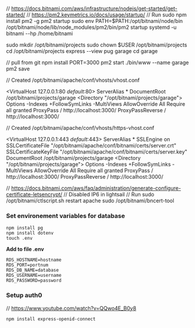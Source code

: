 // https://docs.bitnami.com/aws/infrastructure/nodejs/get-started/get-started/
// https://pm2.keymetrics.io/docs/usage/startup/
// Run
sudo npm install pm2 -g
pm2 startup
sudo env PATH=$PATH:/opt/bitnami/node/bin /opt/bitnami/node/lib/node_modules/pm2/bin/pm2 startup systemd -u bitnami --hp /home/bitnami

sudo mkdir /opt/bitnami/projects
sudo chown $USER /opt/bitnami/projects
cd /opt/bitnami/projects
express --view pug garage
cd garage

// pull from git
npm install
PORT=3000 pm2 start ./bin/www --name garage
pm2 save



// Created /opt/bitnami/apache/conf/vhosts/vhost.conf

<VirtualHost 127.0.0.1:80 _default_:80>
  ServerAlias *
  DocumentRoot /opt/bitnami/projects/garage
  <Directory "/opt/bitnami/projects/garage">
    Options -Indexes +FollowSymLinks -MultiViews
    AllowOverride All
    Require all granted
  </Directory>
  ProxyPass / http://localhost:3000/
  ProxyPassReverse / http://localhost:3000/
</VirtualHost>

// Created /opt/bitnami/apache/conf/vhosts/https-vhost.conf

<VirtualHost 127.0.0.1:443 _default_:443>
  ServerAlias *
  SSLEngine on
  SSLCertificateFile "/opt/bitnami/apache/conf/bitnami/certs/server.crt"
  SSLCertificateKeyFile "/opt/bitnami/apache/conf/bitnami/certs/server.key"
  DocumentRoot /opt/bitnami/projects/garage
  <Directory "/opt/bitnami/projects/garage">
    Options -Indexes +FollowSymLinks -MultiViews
    AllowOverride All
    Require all granted
  </Directory>
  ProxyPass / http://localhost:3000/
  ProxyPassReverse / http://localhost:3000/
</VirtualHost>

// https://docs.bitnami.com/aws/faq/administration/generate-configure-certificate-letsencrypt/
// Disabled IP6 in lightsail
// Run
sudo /opt/bitnami/ctlscript.sh restart apache
sudo /opt/bitnami/bncert-tool



### Set environement variables for database

```
npm install pg
npm install dotenv
touch .env
```

**Add to file .env**

```
RDS_HOSTNAME=hostname
RDS_PORT=portnum
RDS_DB_NAME=database
RDS_USERNAME=username
RDS_PASSWORD=password
```

### Setup auth0

// https://www.youtube.com/watch?v=QQwo4E_B0y8

```
npm install express-openid-connect
```

